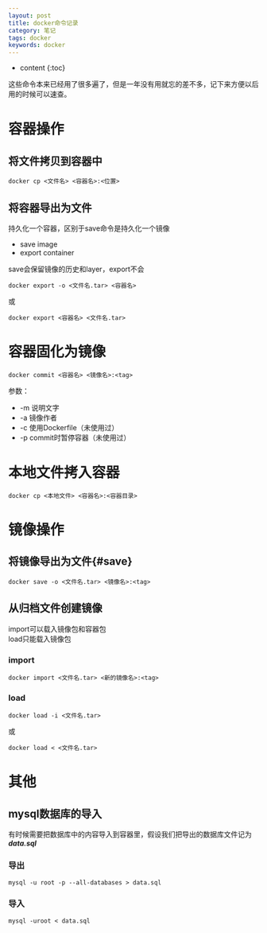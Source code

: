 ```yaml
---
layout: post
title: docker命令记录
category: 笔记
tags: docker
keywords: docker
---
```



* content
{:toc}

这些命令本来已经用了很多遍了，但是一年没有用就忘的差不多，记下来方便以后用的时候可以速查。

# 容器操作

## 将文件拷贝到容器中

```
docker cp <文件名> <容器名>:<位置>
```

## 将容器导出为文件

持久化一个容器，区别于save命令是持久化一个镜像
- save image
- export container  


save会保留镜像的历史和layer，export不会  

```
docker export -o <文件名.tar> <容器名>
```
或
```
docker export <容器名> <文件名.tar>
```

# 容器固化为镜像

```
docker commit <容器名> <镜像名>:<tag>
```

参数：
- -m 说明文字
- -a 镜像作者
- -c 使用Dockerfile（未使用过）
- -p commit时暂停容器（未使用过）

# 本地文件拷入容器

```
docker cp <本地文件> <容器名>:<容器目录>
```


# 镜像操作

## 将镜像导出为文件{#save}

```
docker save -o <文件名.tar> <镜像名>:<tag>
```

## 从归档文件创建镜像

import可以载入镜像包和容器包  
load只能载入镜像包

### import
```
docker import <文件名.tar> <新的镜像名>:<tag>
```

### load
```
docker load -i <文件名.tar>
```
或

```
docker load < <文件名.tar>
```


# 其他

## mysql数据库的导入

有时候需要把数据库中的内容导入到容器里，假设我们把导出的数据库文件记为 ___data.sql___

### 导出
```
mysql -u root -p --all-databases > data.sql
```

### 导入
```
mysql -uroot < data.sql
```





